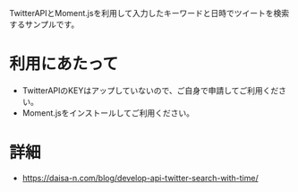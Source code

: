 
TwitterAPIとMoment.jsを利用して入力したキーワードと日時でツイートを検索するサンプルです。

# 利用にあたって 
* TwitterAPIのKEYはアップしていないので、ご自身で申請してご利用ください。
* Moment.jsをインストールしてご利用ください。


# 詳細
* https://daisa-n.com/blog/develop-api-twitter-search-with-time/
